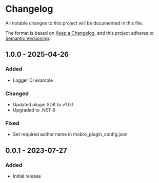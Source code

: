 # Changelog

All notable changes to this project will be documented in this file.

The format is based on [Keep a Changelog](https://keepachangelog.com/en/1.0.0/),
and this project adheres to [Semantic Versioning](https://semver.org/spec/v2.0.0.html).

## 1.0.0 - 2025-04-26

### Added

- Logger DI example

### Changed

- Updated plugin SDK to v1.0.1
- Upgraded to .NET 8

### Fixed

- Set required author name in mobro_plugin_config.json

## 0.0.1 - 2023-07-27

### Added

- Initial release
